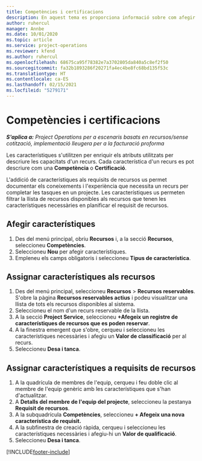 ```yaml
---
title: Competències i certificacions
description: En aquest tema es proporciona informació sobre com afegir característiques de competències i certificació als recursos.
author: ruhercul
manager: Annbe
ms.date: 10/01/2020
ms.topic: article
ms.service: project-operations
ms.reviewer: kfend
ms.author: ruhercul
ms.openlocfilehash: 68675ca95f78382e7a3702805da840a5c8ef2f50
ms.sourcegitcommit: fa32b1893286f20271fa4ec4be8fc68bd135f53c
ms.translationtype: HT
ms.contentlocale: ca-ES
ms.lasthandoff: 02/15/2021
ms.locfileid: "5279171"
---
```

# <a name="skills-and-certifications"></a>Competències i certificacions
_**S'aplica a:** Project Operations per a escenaris basats en recursos/sense cotització, implementació lleugera per a la facturació proforma_

Les característiques s'utilitzen per enriquir els atributs utilitzats per descriure les capacitats d'un recurs. Cada característica d'un recurs es pot descriure com una **Competència** o **Certificació**.

L'addició de característiques als requisits de recursos us permet documentar els coneixements i l'experiència que necessita un recurs per completar les tasques en un projecte. Les característiques us permeten filtrar la llista de recursos disponibles als recursos que tenen les característiques necessàries en planificar el requisit de recursos.

## <a name="add-characteristics"></a>Afegir característiques

1. Des del menú principal, obriu **Recursos** i, a la secció **Recursos**, seleccioneu **Competències**.
2. Seleccioneu **Nou** per afegir característiques.
3. Empleneu els camps obligatoris i seleccioneu **Tipus de característica**.

## <a name="assign-characteristics-to-resources"></a>Assignar característiques als recursos

1. Des del menú principal, seleccioneu **Recursos** > **Recursos reservables**. S'obre la pàgina **Recursos reservables actius** i podeu visualitzar una llista de tots els recursos disponibles al sistema.
2. Seleccioneu el nom d'un recurs reservable de la llista.
3. A la secció **Project Service**, seleccioneu **+Afegeix un registre de característiques de recursos que es poden reservar**.
4. A la finestra emergent que s'obre, cerqueu i seleccioneu les característiques necessàries i afegiu un **Valor de classificació** per al recurs.
5. Seleccioneu **Desa i tanca**.

## <a name="assign-characteristics-to-resource-requirements"></a>Assignar característiques a requisits de recursos

1. A la quadrícula de membres de l'equip, cerqueu i feu doble clic al membre de l'equip genèric amb les característiques que s'han d'actualitzar.
2. A **Detalls del membre de l'equip del projecte**, seleccioneu la pestanya **Requisit de recursos**.
3. A la subquadrícula **Competències**, seleccioneu **+ Afegeix una nova característica de requisit.**
4. A la subfinestra de creació ràpida, cerqueu i seleccioneu les característiques necessàries i afegiu-hi un **Valor de qualificació**.
5. Seleccioneu **Desa i tanca**.

[!INCLUDE[footer-include](../includes/footer-banner.md)]
